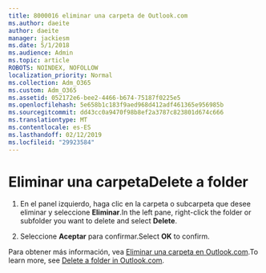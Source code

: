 ```yaml
---
title: 8000016 eliminar una carpeta de Outlook.com
ms.author: daeite
author: daeite
manager: jackiesm
ms.date: 5/1/2018
ms.audience: Admin
ms.topic: article
ROBOTS: NOINDEX, NOFOLLOW
localization_priority: Normal
ms.collection: Adm_O365
ms.custom: Adm_O365
ms.assetid: 052172e6-bee2-4466-b674-75187f0225e5
ms.openlocfilehash: 5e658b1c183f9aed968d412adf461365e956985b
ms.sourcegitcommit: dd43cc0a9470f98b8ef2a3787c823801d674c666
ms.translationtype: MT
ms.contentlocale: es-ES
ms.lasthandoff: 02/12/2019
ms.locfileid: "29923584"
---
```

# <a name="delete-a-folder"></a><span data-ttu-id="d2432-102">Eliminar una carpeta</span><span class="sxs-lookup"><span data-stu-id="d2432-102">Delete a folder</span></span>

1. <span data-ttu-id="d2432-103">En el panel izquierdo, haga clic en la carpeta o subcarpeta que desee eliminar y seleccione **Eliminar**.</span><span class="sxs-lookup"><span data-stu-id="d2432-103">In the left pane, right-click the folder or subfolder you want to delete and select **Delete**.</span></span> 
    
2. <span data-ttu-id="d2432-104">Seleccione **Aceptar** para confirmar.</span><span class="sxs-lookup"><span data-stu-id="d2432-104">Select **OK** to confirm.</span></span> 
    
<span data-ttu-id="d2432-105">Para obtener más información, vea [Eliminar una carpeta en Outlook.com](https://go.microsoft.com/fwlink/p/?linkid=873134).</span><span class="sxs-lookup"><span data-stu-id="d2432-105">To learn more, see [Delete a folder in Outlook.com](https://go.microsoft.com/fwlink/p/?linkid=873134).</span></span>
  

